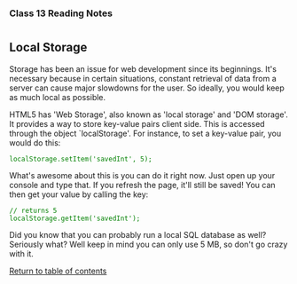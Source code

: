 <head>
  <style>
    code {
      color: green;
    }
  </style>
</head>

### Class 13 Reading Notes

<h1 id="localstorage"></h1>

## Local Storage

Storage has been an issue for web development since its beginnings. It's necessary because in certain situations, constant retrieval of data from a server can cause major slowdowns for the user. So ideally, you would keep as much local as possible.

HTML5 has 'Web Storage', also known as 'local storage' and 'DOM storage'. It provides a way to store key-value pairs client side. This is accessed through the object `localStorage'. For instance, to set a key-value pair, you would do this:

`localStorage.setItem('savedInt', 5);`

What's awesome about this is you can do it right now. Just open up your console and type that. If you refresh the page, it'll still be saved! You can then get your value by calling the key:

`// returns 5`  
`localStorage.getItem('savedInt');`

Did you know that you can probably run a local SQL database as well? Seriously what? Well keep in mind you can only use 5 MB, so don't go crazy with it.

[Return to table of contents](../README.md)
